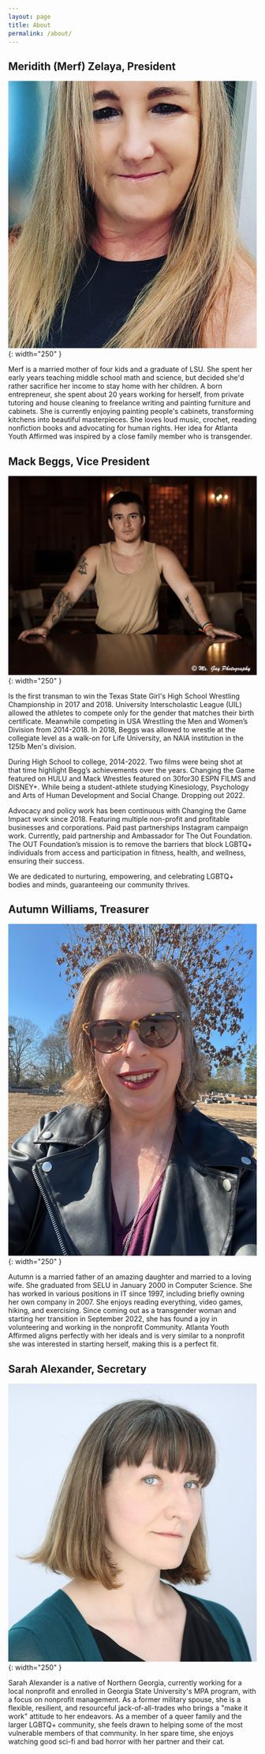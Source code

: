 ```yaml
---
layout: page
title: About
permalink: /about/
---
```

Meridith (Merf) Zelaya, President
---

![picture of Merf Zelaya](./images/merf.jpg){: width="250" }

Merf is a married mother of four kids and a graduate of LSU. She spent her early years teaching middle school math and science, but decided she'd rather sacrifice her income to stay home with her children. A born entrepreneur,  she spent about 20 years working for herself, from private tutoring and house cleaning to freelance writing and painting furniture and cabinets. She is currently enjoying painting people's cabinets, transforming kitchens into beautiful masterpieces. She loves loud music, crochet, reading nonfiction books and advocating for human rights. Her idea for Atlanta Youth Affirmed was inspired by a close family member who is transgender.


Mack Beggs, Vice President
---
![picture of Mack Beggs](./images/mack.png){: width="250" }

Is the first transman to win the Texas State Girl's High School Wrestling Championship in 2017 and 2018. University Interscholastic League (UIL) allowed the athletes to compete only for the gender that matches their birth certificate. Meanwhile competing in USA Wrestling the Men and Women’s Division from 2014-2018. In 2018, Beggs was allowed to wrestle at the collegiate level as a walk-on for Life University, an NAIA institution in the 125lb Men's division.

During High School to college, 2014-2022. Two films were being shot at that time highlight Begg’s achievements over the years. Changing the Game featured on HULU and Mack Wrestles featured on 30for30 ESPN FILMS and DISNEY+. While being a student-athlete studying Kinesiology, Psychology and Arts of Human Development and Social Change. Dropping out 2022.

Advocacy and policy work has been continuous with Changing the Game Impact work since 2018. Featuring multiple non-profit and profitable businesses and corporations. Paid past partnerships Instagram campaign work. Currently, paid partnership and Ambassador for The Out Foundation. The OUT Foundation’s mission is to remove the barriers that block LGBTQ+ individuals from access and participation in fitness, health, and wellness, ensuring their success.

We are dedicated to nurturing, empowering, and celebrating LGBTQ+ bodies and minds, guaranteeing our community thrives.

Autumn Williams, Treasurer
---
![picture of Autumn Williams](./images/autumn.png){: width="250" }

Autumn is a married father of an amazing daughter and married to a loving wife. She graduated from SELU in January 2000 in Computer Science. She has worked in various positions in IT since 1997, including briefly owning her own company in 2007. She enjoys reading everything, video games, hiking, and exercising. Since coming out as a transgender woman and starting her transition in September 2022, she has found a joy in volunteering and working in the nonprofit Community. Atlanta Youth Affirmed aligns perfectly with her ideals and is very similar to a nonprofit she was interested in starting herself, making this is a perfect fit.

Sarah Alexander, Secretary
---
![picture of Sarah Alexander](./images/sarah.jpg){: width="250" }

Sarah Alexander is a native of Northern Georgia, currently working for a local nonprofit and enrolled in Georgia State University's MPA program, with a focus on nonprofit management. As a former military spouse, she is a flexible, resilient, and resourceful jack-of-all-trades who brings a "make it work" attitude to her endeavors. As a member of a queer family and the larger LGBTQ+ community, she feels drawn to helping some of the most vulnerable members of that community. In her spare time, she enjoys watching good sci-fi and bad horror with her partner and their cat.
